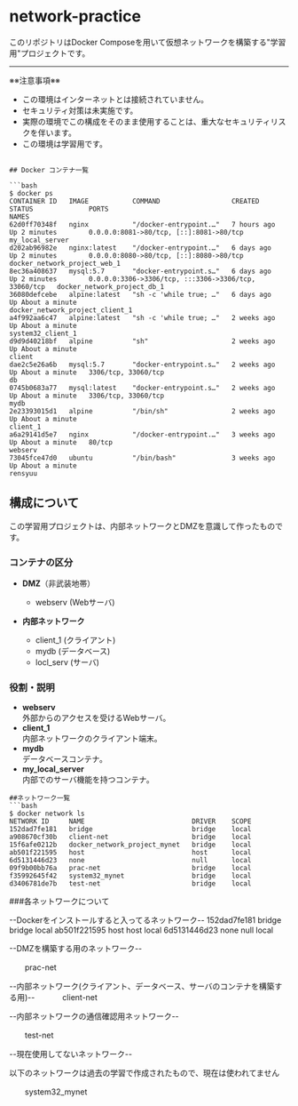 # network-practice

このリポジトリはDocker Composeを用いて仮想ネットワークを構築する"学習用"プロジェクトです。

---

※※注意事項※※  
- この環境はインターネットとは接続されていません。  
- セキュリティ対策は未実施です。  
- 実際の環境でこの構成をそのまま使用することは、重大なセキュリティリスクを伴います。  
- この環境は学習用です。

```

## Docker コンテナ一覧

```bash
$ docker ps
CONTAINER ID   IMAGE           COMMAND                  CREATED       STATUS              PORTS                                                  NAMES
62d0ff70348f   nginx           "/docker-entrypoint.…"   7 hours ago   Up 2 minutes        0.0.0.0:8081->80/tcp, [::]:8081->80/tcp                my_local_server
d202ab96982e   nginx:latest    "/docker-entrypoint.…"   6 days ago    Up 2 minutes        0.0.0.0:8080->80/tcp, [::]:8080->80/tcp                docker_network_project_web_1
8ec36a408637   mysql:5.7       "docker-entrypoint.s…"   6 days ago    Up 2 minutes        0.0.0.0:3306->3306/tcp, :::3306->3306/tcp, 33060/tcp   docker_network_project_db_1
36080defcebe   alpine:latest   "sh -c 'while true; …"   6 days ago    Up About a minute                                                          docker_network_project_client_1
a4f992aa6c47   alpine:latest   "sh -c 'while true; …"   2 weeks ago   Up About a minute                                                          system32_client_1
d9d9d40218bf   alpine          "sh"                     2 weeks ago   Up About a minute                                                          client
dae2c5e26a6b   mysql:5.7       "docker-entrypoint.s…"   2 weeks ago   Up About a minute   3306/tcp, 33060/tcp                                    db
0745b0683a77   mysql:latest    "docker-entrypoint.s…"   2 weeks ago   Up About a minute   3306/tcp, 33060/tcp                                    mydb
2e23393015d1   alpine          "/bin/sh"                2 weeks ago   Up About a minute                                                          client_1
a6a29141d5e7   nginx           "/docker-entrypoint.…"   3 weeks ago   Up About a minute   80/tcp                                                 webserv
73045fce47d0   ubuntu          "/bin/bash"              3 weeks ago   Up About a minute                                                          rensyuu
```

## 構成について

この学習用プロジェクトは、内部ネットワークとDMZを意識して作ったものです。

### コンテナの区分

- **DMZ**（非武装地帯）
  - webserv (Webサーバ)

- **内部ネットワーク**
  - client_1 (クライアント)
  - mydb (データベース)
  - locl_serv (サーバ)

### 役割・説明

- **webserv**  
  外部からのアクセスを受けるWebサーバ。  
- **client_1**  
  内部ネットワークのクライアント端末。  
- **mydb**  
  データベースコンテナ。  
- **my_local_server**  
  内部でのサーバ機能を持つコンテナ。  

```
##ネットワーク一覧
```bash
$ docker network ls
NETWORK ID     NAME                           DRIVER    SCOPE
152dad7fe181   bridge                         bridge    local
a908670cf30b   client-net                     bridge    local
15f6afe0212b   docker_network_project_mynet   bridge    local
ab501f221595   host                           host      local
6d5131446d23   none                           null      local
09f9b00bb76a   prac-net                       bridge    local
f35992645f42   system32_mynet                 bridge    local
d3406781de7b   test-net                       bridge    local

```
###各ネットワークについて

--Dockerをインストールすると入ってるネットワーク--
152dad7fe181   bridge                         bridge    local
ab501f221595   host                           host      local
6d5131446d23   none                           null      local

--DMZを構築する用のネットワーク--

　　prac-net     

--内部ネットワーク(クライアント、データベース、サーバのコンテナを構築する用)--
　
　　client-net                   

--内部ネットワークの通信確認用ネットワーク--

　　test-net                      

--現在使用してないネットワーク--

以下のネットワークは過去の学習で作成されたもので、現在は使われてません

　　system32_mynet               

